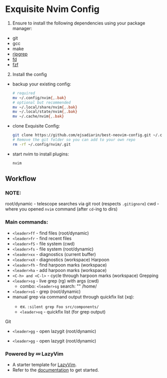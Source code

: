 # Exquisite Nvim Config
1. Ensure to install the following dependencies using your package manager:
- git
- gcc
- make
- [ripgrep](https://github.com/BurntSushi/ripgrep?tab=readme-ov-file#installation)
- [fd](https://github.com/sharkdp/fd#installation)
- [fzf](https://github.com/junegunn/fzf?tab=readme-ov-file#installation)

2. Install the config
- backup your existing config:
  ```bash
  # required
  mv ~/.config/nvim{,.bak}
  # optional but recommended
  mv ~/.local/share/nvim{,.bak}
  mv ~/.local/state/nvim{,.bak}
  mv ~/.cache/nvim{,.bak}
  ```

- clone Exquisite Config:
  ```bash
  git clone https://github.com/ejsadiarin/best-neovim-config.git ~/.config/nvim
  # Remove the git folder so you can add to your own repo
  rm -rf ~/.config/nvim/.git
  ```

- start nvim to install plugins:
  ```bash
  nvim
  ```

## Workflow
### NOTE:
root/dynamic - telescope searches via git root (respects `.gitignore`)
cwd - where you opened `nvim` command (after `cd`-ing to dirs)

### Main commands:
- `<leader>ff` - find files (root/dynamic)
- `<leader>fr` - find recent files
- `<leader>fS` - file system (cwd)
- `<leader>fs` - file system (root/dynamic)
- `<leader>xx` - diagnostics (current buffer)
- `<leader>xX` - diagnostics (workspace)
Harpoon
- `<leader>fh` - find harpoon marks (workspace)
- `<leader>ha` - add harpoon marks (workspace)
- `<C-h> and <C-l>` - cycle through harpoon marks (workspace)
Grepping
- `<leader>sg` - live grep (rg) with args (cwd)
  - combo: `<leader>sg` search: "<prompt>" /home/
- `<leader>sG` - grep (root/dynamic)
- manual grep via command output through quickfix list (<leader>xq):
  - ex. `:silent grep Foo src/components/`
  - `<leader>xq` - quickfix list (for grep output)

Git
- `<leader>gg` - open lazygit (root/dynamic)

- `<leader>gg` - open lazygit (root/dynamic)

### Powered by 💤 LazyVim
  - A starter template for [LazyVim](https://github.com/LazyVim/LazyVim).
  - Refer to the [documentation](https://lazyvim.github.io/installation) to get started.
